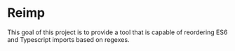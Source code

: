 # Reimp

This goal of this project is to provide a tool that is capable of reordering ES6 and Typescript imports based on regexes.
